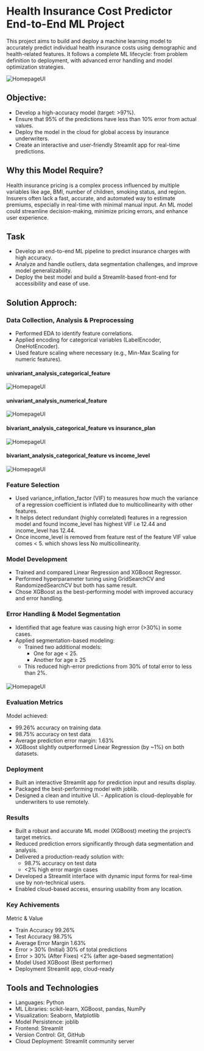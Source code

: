 # Health Insurance Cost Predictor End-to-End ML Project

This project aims to build and deploy a machine learning model to accurately predict individual health insurance costs using demographic and health-related features. It follows a complete ML lifecycle: from problem definition to deployment, with advanced error handling and model optimization strategies.

![HomepageUI](./img/Health_Insurance_Cost_Prediction_UI.png)

## Objective:
- Develop a high-accuracy model (target: >97%).
- Ensure that 95% of the predictions have less than 10% error from actual values.
- Deploy the model in the cloud for global access by insurance underwriters.
- Create an interactive and user-friendly Streamlit app for real-time predictions.

## Why this Model Require?
Health insurance pricing is a complex process influenced by multiple variables like age, BMI, number of children, smoking status, and region. Insurers often lack a fast, accurate, and automated way to estimate premiums, especially in real-time with minimal manual input. An ML model could streamline decision-making, minimize pricing errors, and enhance user experience.

## Task
- Develop an end-to-end ML pipeline to predict insurance charges with high accuracy.
- Analyze and handle outliers, data segmentation challenges, and improve model generalizability.
- Deploy the best model and build a Streamlit-based front-end for accessibility and ease of use.

## Solution Approch:

###  Data Collection, Analysis & Preprocessing
- Performed EDA to identify feature correlations.
- Applied encoding for categorical variables (LabelEncoder, OneHotEncoder).
- Used feature scaling where necessary (e.g., Min-Max Scaling for numeric features).

#### univariant_analysis_categorical_feature
![HomepageUI](./img/univariant_analysis_categorical.png)

#### univariant_analysis_numerical_feature
![HomepageUI](./img/univariant_analysis_numerical.png)

#### bivariant_analysis_categorical_feature vs insurance_plan
![HomepageUI](./img/cat_feature_vs_insurance_plan.png)

#### bivariant_analysis_categorical_feature vs income_level
![HomepageUI](./img/cat_feature_vs_income_level.png)


### Feature Selection
- Used variance_inflation_factor (VIF) to  measures how much the variance of a regression coefficient is inflated due to multicollinearity with other features.
- It helps detect redundant (highly correlated) features in a regression model and found income_level has highest VIF i.e 12.44 and income_level has 12.44.
- Once income_level is removed from feature rest of the feature VIF value comes  < 5. which shows less No multicollinearity.

### Model Development
- Trained and compared Linear Regression and XGBoost Regressor.
- Performed hyperparameter tuning using GridSearchCV and RandomizedSearchCV but both has same result.
- Chose XGBoost as the best-performing model with improved accuracy and error handling.

### Error Handling & Model Segmentation
- Identified that age feature was causing high error (>30%) in some cases.
- Applied segmentation-based modeling:
    - Trained two additional models:
        - One for age < 25.
        - Another for age ≥ 25
    - This reduced high-error predictions from 30% of total error to less than 2%.

 #### 
 ![HomepageUI](./img/actural_error_distribution.png)

### Evaluation Metrics
Model achieved:
  - 99.26% accuracy on training data
  - 98.75% accuracy on test data
  - Average prediction error margin: 1.63%
  - XGBoost slightly outperformed Linear Regression (by ~1%) on both datasets.

### Deployment
 - Built an interactive Streamlit app for prediction input and results display.
 - Packaged the best-performing model with joblib.
 - Designed a clean and intuitive UI.  - Application is cloud-deployable for underwriters to use remotely.

### Results
  - Built a robust and accurate ML model (XGBoost) meeting the project’s target metrics.
  - Reduced prediction errors significantly through data segmentation and analysis.
  - Delivered a production-ready solution with:
    - 98.7% accuracy on test data
    - <2% high error margin cases
  - Developed a Streamlit interface with dynamic input forms for real-time use by non-technical users.
  - Enabled cloud-based access, ensuring usability from any location.

### Key Achivements
Metric & Value
  - Train Accuracy	99.26%
  - Test Accuracy	98.75%
  - Average Error Margin	1.63%
  - Error > 30% (Initial)	30% of total predictions
  - Error > 30% (After Fixes)	<2% (after age-based segmentation)
  - Model Used	XGBoost (Best performer)
  - Deployment	Streamlit app, cloud-ready

## Tools and Technologies
- Languages: Python
- ML Libraries: scikit-learn, XGBoost, pandas, NumPy
- Visualization: Seaborn, Matplotlib
- Model Persistence: joblib
- Frontend: Streamlit
- Version Control: Git, GitHub
- Cloud Deployment: Streamlit community server
